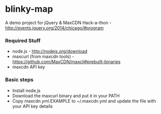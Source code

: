 blinky-map
==========

A demo project for jQuery &amp; MaxCDN Hack-a-thon - http://events.jquery.org/2014/chicago/#program

### Required Stuff

* node.js - http://nodejs.org/download
* maxcurl (from maxcdn tools) - https://github.com/MaxCDN/maxcli#prebuilt-binaries
* maxcdn API key

### Basic steps

* Install node.js
* Download the maxcurl binary and put it in your PATH
* Copy maxcdn.yml.EXAMPLE to ~/.maxcdn.yml and update the file with your API key details

